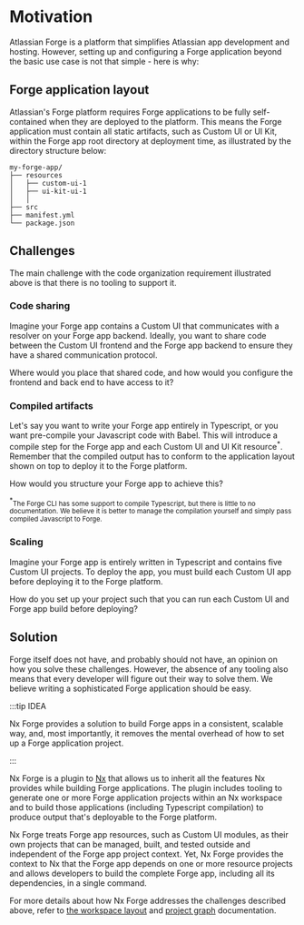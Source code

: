 # Motivation

Atlassian Forge is a platform that simplifies Atlassian app development and hosting. However, setting up and configuring a Forge application beyond the basic use case is not that simple - here is why:

## Forge application layout

Atlassian's Forge platform requires Forge applications to be fully self-contained when they are deployed to the platform. This means the Forge application must contain all static artifacts, such as Custom UI or UI Kit, within the Forge app root directory at deployment time, as illustrated by the directory structure below:

```
my-forge-app/
├── resources
│   ├── custom-ui-1
│   ├── ui-kit-ui-1
│   │     
├── src
├── manifest.yml
└── package.json
```

## Challenges

The main challenge with the code organization requirement illustrated above is that there is no tooling to support it.

### Code sharing

Imagine your Forge app contains a Custom UI that communicates with a resolver on your Forge app backend. Ideally, you want to share code between the Custom UI frontend and the Forge app backend to ensure they have a shared communication protocol. 

Where would you place that shared code, and how would you configure the frontend and back end to have access to it? 

### Compiled artifacts

Let's say you want to write your Forge app entirely in Typescript, or you want pre-compile your Javascript code with Babel. This will introduce a compile step for the Forge app and each Custom UI and UI Kit resource<sup>*</sup>. Remember that the compiled output has to conform to the application layout shown on top to deploy it to the Forge platform.

How would you structure your Forge app to achieve this?

<sup>*</sup><small>The Forge CLI has some support to compile Typescript, but there is little to no documentation. We believe it is better to manage the compilation yourself and simply pass compiled Javascript to Forge.</small>

### Scaling

Imagine your Forge app is entirely written in Typescript and contains five Custom UI projects. To deploy the app, you must build each Custom UI app before deploying it to the Forge platform.

How do you set up your project such that you can run each Custom UI and Forge app build before deploying?

## Solution

Forge itself does not have, and probably should not have, an opinion on how you solve these challenges. However, the absence of any tooling also means that every developer will figure out their way to solve them. We believe writing a sophisticated Forge application should be easy.

:::tip IDEA

Nx Forge provides a solution to build Forge apps in a consistent, scalable way, and, most importantly, it removes the mental overhead of how to set up a Forge application project. 

:::

Nx Forge is a plugin to [Nx](https://nx.dev/) that allows us to inherit all the features Nx provides while building Forge applications. The plugin includes tooling to generate one or more Forge application projects within an Nx workspace and to build those applications (including Typescript compilation) to produce output that's deployable to the Forge platform.

Nx Forge treats Forge app resources, such as Custom UI modules, as their own projects that can be managed, built, and tested outside and independent of the Forge app project context. Yet, Nx Forge provides the context to Nx that the Forge app depends on one or more resource projects and allows developers to build the complete Forge app, including all its dependencies, in a single command.

For more details about how Nx Forge addresses the challenges described above, refer to [the workspace layout](workspace-layout) and [project graph](project-graph) documentation.
